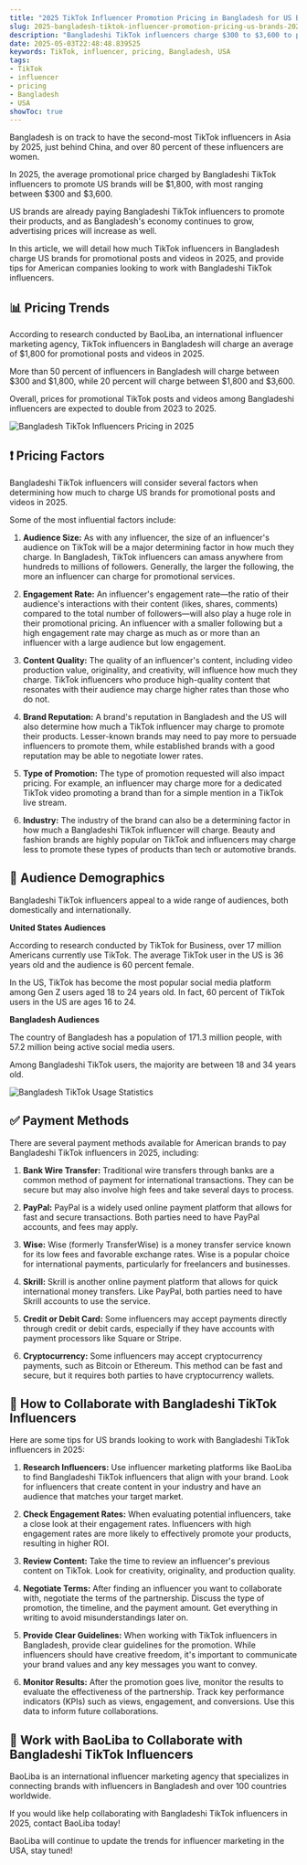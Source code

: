 ```yaml
---
title: "2025 TikTok Influencer Promotion Pricing in Bangladesh for US Brands"
slug: 2025-bangladesh-tiktok-influencer-promotion-pricing-us-brands-2025-05-03
description: "Bangladeshi TikTok influencers charge $300 to $3,600 to promote US brands in 2025."
date: 2025-05-03T22:48:48.839525
keywords: TikTok, influencer, pricing, Bangladesh, USA
tags:
- TikTok
- influencer
- pricing
- Bangladesh
- USA
showToc: true
---
```


Bangladesh is on track to have the second-most TikTok influencers in Asia by 2025, just behind China, and over 80 percent of these influencers are women.

In 2025, the average promotional price charged by Bangladeshi TikTok influencers to promote US brands will be $1,800, with most ranging between $300 and $3,600.

US brands are already paying Bangladeshi TikTok influencers to promote their products, and as Bangladesh's economy continues to grow, advertising prices will increase as well.

In this article, we will detail how much TikTok influencers in Bangladesh charge US brands for promotional posts and videos in 2025, and provide tips for American companies looking to work with Bangladeshi TikTok influencers.

## 📊 Pricing Trends

According to research conducted by BaoLiba, an international influencer marketing agency, TikTok influencers in Bangladesh will charge an average of $1,800 for promotional posts and videos in 2025.

More than 50 percent of influencers in Bangladesh will charge between $300 and $1,800, while 20 percent will charge between $1,800 and $3,600.

Overall, prices for promotional TikTok posts and videos among Bangladeshi influencers are expected to double from 2023 to 2025.

![Bangladesh TikTok Influencers Pricing in 2025](https://baoliba.com/wp-content/uploads/2023/10/Bangladesh-TikTok-Influencers-Pricing-in-2025-1-1.png)

## ❗ Pricing Factors

Bangladeshi TikTok influencers will consider several factors when determining how much to charge US brands for promotional posts and videos in 2025.

Some of the most influential factors include:

1. **Audience Size:** As with any influencer, the size of an influencer's audience on TikTok will be a major determining factor in how much they charge. In Bangladesh, TikTok influencers can amass anywhere from hundreds to millions of followers. Generally, the larger the following, the more an influencer can charge for promotional services.

2. **Engagement Rate:** An influencer's engagement rate—the ratio of their audience's interactions with their content (likes, shares, comments) compared to the total number of followers—will also play a huge role in their promotional pricing. An influencer with a smaller following but a high engagement rate may charge as much as or more than an influencer with a large audience but low engagement. 

3. **Content Quality:** The quality of an influencer's content, including video production value, originality, and creativity, will influence how much they charge. TikTok influencers who produce high-quality content that resonates with their audience may charge higher rates than those who do not.

4. **Brand Reputation:** A brand's reputation in Bangladesh and the US will also determine how much a TikTok influencer may charge to promote their products. Lesser-known brands may need to pay more to persuade influencers to promote them, while established brands with a good reputation may be able to negotiate lower rates.

5. **Type of Promotion:** The type of promotion requested will also impact pricing. For example, an influencer may charge more for a dedicated TikTok video promoting a brand than for a simple mention in a TikTok live stream.

6. **Industry:** The industry of the brand can also be a determining factor in how much a Bangladeshi TikTok influencer will charge. Beauty and fashion brands are highly popular on TikTok and influencers may charge less to promote these types of products than tech or automotive brands. 

## 🎯 Audience Demographics

Bangladeshi TikTok influencers appeal to a wide range of audiences, both domestically and internationally. 

**United States Audiences**

According to research conducted by TikTok for Business, over 17 million Americans currently use TikTok. The average TikTok user in the US is 36 years old and the audience is 60 percent female. 

In the US, TikTok has become the most popular social media platform among Gen Z users aged 18 to 24 years old. In fact, 60 percent of TikTok users in the US are ages 16 to 24. 

**Bangladesh Audiences**

The country of Bangladesh has a population of 171.3 million people, with 57.2 million being active social media users. 

Among Bangladeshi TikTok users, the majority are between 18 and 34 years old. 

![Bangladesh TikTok Usage Statistics](https://baoliba.com/wp-content/uploads/2023/10/Bangladesh-TikTok-Usage-Statistics-1.png)

## ✅ Payment Methods

There are several payment methods available for American brands to pay Bangladeshi TikTok influencers in 2025, including:

1. **Bank Wire Transfer:** Traditional wire transfers through banks are a common method of payment for international transactions. They can be secure but may also involve high fees and take several days to process.

2. **PayPal:** PayPal is a widely used online payment platform that allows for fast and secure transactions. Both parties need to have PayPal accounts, and fees may apply.

3. **Wise:** Wise (formerly TransferWise) is a money transfer service known for its low fees and favorable exchange rates. Wise is a popular choice for international payments, particularly for freelancers and businesses.

4. **Skrill:** Skrill is another online payment platform that allows for quick international money transfers. Like PayPal, both parties need to have Skrill accounts to use the service.

5. **Credit or Debit Card:** Some influencers may accept payments directly through credit or debit cards, especially if they have accounts with payment processors like Square or Stripe.

6. **Cryptocurrency:** Some influencers may accept cryptocurrency payments, such as Bitcoin or Ethereum. This method can be fast and secure, but it requires both parties to have cryptocurrency wallets.

## 📝 How to Collaborate with Bangladeshi TikTok Influencers

Here are some tips for US brands looking to work with Bangladeshi TikTok influencers in 2025:

1. **Research Influencers:** Use influencer marketing platforms like BaoLiba to find Bangladeshi TikTok influencers that align with your brand. Look for influencers that create content in your industry and have an audience that matches your target market.

2. **Check Engagement Rates:** When evaluating potential influencers, take a close look at their engagement rates. Influencers with high engagement rates are more likely to effectively promote your products, resulting in higher ROI.

3. **Review Content:** Take the time to review an influencer's previous content on TikTok. Look for creativity, originality, and production quality. 

4. **Negotiate Terms:** After finding an influencer you want to collaborate with, negotiate the terms of the partnership. Discuss the type of promotion, the timeline, and the payment amount. Get everything in writing to avoid misunderstandings later on.

5. **Provide Clear Guidelines:** When working with TikTok influencers in Bangladesh, provide clear guidelines for the promotion. While influencers should have creative freedom, it's important to communicate your brand values and any key messages you want to convey.

6. **Monitor Results:** After the promotion goes live, monitor the results to evaluate the effectiveness of the partnership. Track key performance indicators (KPIs) such as views, engagement, and conversions. Use this data to inform future collaborations.

## 🤝 Work with BaoLiba to Collaborate with Bangladeshi TikTok Influencers

BaoLiba is an international influencer marketing agency that specializes in connecting brands with influencers in Bangladesh and over 100 countries worldwide.

If you would like help collaborating with Bangladeshi TikTok influencers in 2025, contact BaoLiba today!

BaoLiba will continue to update the trends for influencer marketing in the USA, stay tuned!